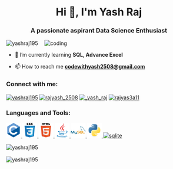 <h1 align="center">Hi 👋, I'm Yash Raj</h1>
<h3 align="center">A passionate aspirant Data Science Enthusiast</h3>

<img align= "right" alt= "coding" width="400" src="https://media1.giphy.com/media/2QpnSwLwr9fkDtiN4m/giphy.gif?cid=6c09b9523jxga1f466jacsyctvoff9917r2ldlhsezewyzpj&ep=v1_internal_gif_by_id&rid=giphy.gif&ct=g">

<p align="left"> <img src="https://komarev.com/ghpvc/?username=yashraj195&label=Profile%20views&color=0e75b6&style=flat" alt="yashraj195" /> </p>

- 🌱 I’m currently learning **SQL, Advance Excel**

- 📫 How to reach me **codewithyash2508@gmail.com**

<h3 align="left">Connect with me:</h3>
<p align="left">
<a href="https://linkedin.com/in/yashraj195" target="blank"><img align="center" src="https://raw.githubusercontent.com/rahuldkjain/github-profile-readme-generator/master/src/images/icons/Social/linked-in-alt.svg" alt="yashraj195" height="30" width="40" /></a>
<a href="https://www.hackerrank.com/rajyash_2508" target="blank"><img align="center" src="https://raw.githubusercontent.com/rahuldkjain/github-profile-readme-generator/master/src/images/icons/Social/hackerrank.svg" alt="rajyash_2508" height="30" width="40" /></a>
<a href="https://www.leetcode.com/_yash_raj" target="blank"><img align="center" src="https://raw.githubusercontent.com/rahuldkjain/github-profile-readme-generator/master/src/images/icons/Social/leet-code.svg" alt="_yash_raj" height="30" width="40" /></a>
<a href="https://auth.geeksforgeeks.org/user/rajyas3a11" target="blank"><img align="center" src="https://raw.githubusercontent.com/rahuldkjain/github-profile-readme-generator/master/src/images/icons/Social/geeks-for-geeks.svg" alt="rajyas3a11" height="30" width="40" /></a>
</p>

<h3 align="left">Languages and Tools:</h3>
<p align="left"> <a href="https://www.cprogramming.com/" target="_blank" rel="noreferrer"> <img src="https://raw.githubusercontent.com/devicons/devicon/master/icons/c/c-original.svg" alt="c" width="40" height="40"/> </a> <a href="https://www.w3schools.com/css/" target="_blank" rel="noreferrer"> <img src="https://raw.githubusercontent.com/devicons/devicon/master/icons/css3/css3-original-wordmark.svg" alt="css3" width="40" height="40"/> </a> <a href="https://www.w3.org/html/" target="_blank" rel="noreferrer"> <img src="https://raw.githubusercontent.com/devicons/devicon/master/icons/html5/html5-original-wordmark.svg" alt="html5" width="40" height="40"/> </a> <a href="https://www.java.com" target="_blank" rel="noreferrer"> <img src="https://raw.githubusercontent.com/devicons/devicon/master/icons/java/java-original.svg" alt="java" width="40" height="40"/> </a> <a href="https://www.mysql.com/" target="_blank" rel="noreferrer"> <img src="https://raw.githubusercontent.com/devicons/devicon/master/icons/mysql/mysql-original-wordmark.svg" alt="mysql" width="40" height="40"/> </a> <a href="https://www.python.org" target="_blank" rel="noreferrer"> <img src="https://raw.githubusercontent.com/devicons/devicon/master/icons/python/python-original.svg" alt="python" width="40" height="40"/> </a> <a href="https://www.sqlite.org/" target="_blank" rel="noreferrer"> <img src="https://www.vectorlogo.zone/logos/sqlite/sqlite-icon.svg" alt="sqlite" width="40" height="40"/> </a> </p>

<p><img align="center" src="https://github-readme-stats.vercel.app/api/top-langs?username=yashraj195&show_icons=true&locale=en&layout=compact" alt="yashraj195" /></p>

<p><img align="center" src="https://github-readme-streak-stats.herokuapp.com/?user=yashraj195&" alt="yashraj195" /></p>
